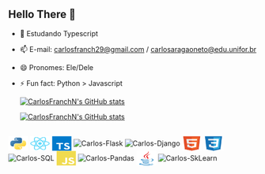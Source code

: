 ## Hello There 👋


- 🌱 Estudando Typescript
- 📫 E-mail: carlosfranch29@gmail.com / carlosaragaoneto@edu.unifor.br
- 😄 Pronomes: Ele/Dele
- ⚡ Fun fact: Python > Javascript

  [![CarlosFranchN's GitHub stats](https://github-readme-stats.vercel.app/api/?username=CarlosFranchN&showicons=True&theme=shadow_red&locale=pt-br )](https://github.com/CarlosFranchN/github-readme-stats)
  
  [![CarlosFranchN's GitHub stats](https://github-readme-stats.vercel.app/api/top-langs/?username=CarlosFranchN&showicons=true&theme=shadow_red&locale=pt-br )](https://github.com/CarlosFranchN/github-readme-stats)

<div style="display: inline_block"><br>
  <img align="center" alt="Carlos-Python" height="30" width="40" src="https://raw.githubusercontent.com/devicons/devicon/master/icons/python/python-original.svg">
  <img align="center" alt="Carlos-React" height="30" width="40" src="https://raw.githubusercontent.com/devicons/devicon/master/icons/react/react-original.svg">
  <img align="center" alt="Carlos-Ts" height="30" width="40" src="https://raw.githubusercontent.com/devicons/devicon/master/icons/typescript/typescript-plain.svg">
  <img align="center" alt="Carlos-Flask" height="30" width="40" color="#fff" src="https://cdn.jsdelivr.net/gh/devicons/devicon@latest/icons/flask/flask-original.svg" />
  <img align="center" alt="Carlos-Django" height="30" width="40" src="https://cdn.jsdelivr.net/gh/devicons/devicon@latest/icons/django/django-plain.svg" />
  <img align="center" alt="Carlos-HTML" height="30" width="40" src="https://raw.githubusercontent.com/devicons/devicon/master/icons/html5/html5-original.svg">
  <img align="center" alt="Carlos-CSS" height="30" width="40" src="https://raw.githubusercontent.com/devicons/devicon/master/icons/css3/css3-original.svg">
  <img align="center" alt="Carlos-SQL" height="30" width="40" src="https://cdn.jsdelivr.net/gh/devicons/devicon@latest/icons/mysql/mysql-original-wordmark.svg" />
  <img align="center" alt="Carlos-Js" height="30" width="40" src="https://raw.githubusercontent.com/devicons/devicon/master/icons/javascript/javascript-plain.svg">
  <img align="center" alt="Carlos-Pandas" height="30" width="40" src="https://cdn.jsdelivr.net/gh/devicons/devicon@latest/icons/pandas/pandas-original-wordmark.svg" />
  <img align="center" alt="Carlos-Java" height="30" width="40" src="https://raw.githubusercontent.com/devicons/devicon/master/icons/java/java-original.svg">
  <img align="center" alt="Carlos-SkLearn" height="30" width="40" src="https://cdn.jsdelivr.net/gh/devicons/devicon@latest/icons/scikitlearn/scikitlearn-original.svg" />
          
</div>
  
